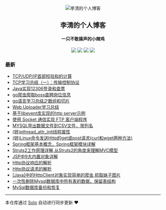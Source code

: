 <p align="center"><img alt="李清的个人博客" src="https://static.b3log.org/images/brand/solo-32.png"></p><h2 align="center">
李清的个人博客
</h2>

<h4 align="center">一只不敢揍声的小辣鸡</h4>
<p align="center"><a title="李清的个人博客" target="_blank" href="https://github.com/liqing455/solo-blog"><img src="https://img.shields.io/github/last-commit/liqing455/solo-blog.svg?style=flat-square&color=FF9900"></a>
<a title="GitHub repo size in bytes" target="_blank" href="https://github.com/liqing455/solo-blog"><img src="https://img.shields.io/github/repo-size/liqing455/solo-blog.svg?style=flat-square"></a>
<a title="Solo Version" target="_blank" href="https://github.com/b3log/solo/releases"><img src="https://img.shields.io/badge/solo-3.6.4-f1e05a.svg?style=flat-square&color=blueviolet"></a>
<a title="Hits" target="_blank" href="https://github.com/b3log/hits"><img src="https://hits.b3log.org/liqing455/solo-blog.svg"></a></p>

### 最新

* [TCP/UDP/IP首部校验和的计算](http://www.liqing.info/liqing_blog/articles/2019/09/04/1567583588708.html)
* [TCP学习总结（一）：传输控制协议](http://www.liqing.info/liqing_blog/articles/2019/09/02/1567410167195.html)
* [Java实现12306登录和查票](http://www.liqing.info/liqing_blog/articles/2019/08/15/1566540982874.html)
* [go爬虫爬取boss直聘岗位信息](http://www.liqing.info/liqing_blog/articles/2019/07/25/1566534021600.html)
* [ go语言学习总结之数组和切片](http://www.liqing.info/liqing_blog/articles/2019/07/11/1566533772553.html)
* [ Web Uploader学习总结](http://www.liqing.info/liqing_blog/articles/2018/12/14/1566533647865.html)
* [基于libevent库实现的http server示例](http://www.liqing.info/liqing_blog/articles/2018/08/31/1566533072126.html)
* [使用 Socket 通信实现 FTP 客户端程序](http://www.liqing.info/liqing_blog/articles/2018/08/22/1566532603707.html)
* [MYSQL导出数据文件到CSV文件，带列名](http://www.liqing.info/liqing_blog/articles/2018/08/22/1566531728864.html)
* [(转)pthread_attr_init线程属性](http://www.liqing.info/liqing_blog/articles/2018/08/21/1566531676412.html)
* [(转)Linux命令发送Http的get或post请求(curl和wget两种方法)](http://www.liqing.info/liqing_blog/articles/2018/08/14/1566530630667.html)
* [Spring框架基本概念，Spring框架模块详解](http://www.liqing.info/liqing_blog/articles/2017/07/23/1566529879273.html)
* [Struts2工作原理详解,从Struts2的角度来理解MVC模型](http://www.liqing.info/liqing_blog/articles/2017/06/26/1566529628280.html)
* [JSP中9大内置对象详解](http://www.liqing.info/liqing_blog/articles/2017/06/18/1566476510473.html)
* [Http协议响应的解析](http://www.liqing.info/liqing_blog/articles/2017/06/10/1566476026117.html)
* [Http协议请求的解析](http://www.liqing.info/liqing_blog/articles/2017/05/30/1566475714790.html)
* [[Java]中的HttpClient对象实现简单的爬虫,抓取妹子图片](http://www.liqing.info/liqing_blog/articles/2017/05/24/1566474539794.html)
* [一次性删除Mysql数据库中所有表的数据，保留表结构](http://www.liqing.info/liqing_blog/articles/2017/02/22/1566469212235.html)
* [MySql数据库备份和恢复](http://www.liqing.info/liqing_blog/articles/2017/05/21/1566468251780.html)



---

本仓库通过 [Solo](https://github.com/b3log/solo) 自动进行同步更新 ❤️ 